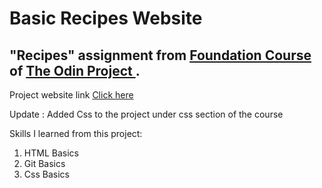# Basic Recipes Website

## "Recipes" assignment from <a href ="https://www.theodinproject.com/paths/foundations/courses/foundations/lessons/recipes"> Foundation Course </a> of <a href ="https://www.theodinproject.com/about"> The Odin Project </a>.

Project website link <a href ="https://manish5121.github.io/odin-recipes/index.html"> Click here </a>

Update : Added Css to the project under css section of the course

Skills I learned from this project:
1. HTML Basics
2. Git Basics
3. Css Basics